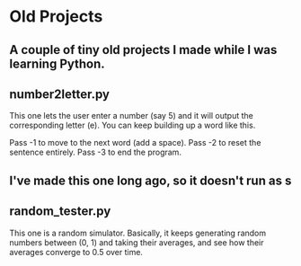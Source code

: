 # Old Projects

A couple of tiny old projects I made while I was learning Python.
-------------------------------------------------------------------------------
## number2letter.py

This one lets the user enter a number (say 5) and it will output the corresponding letter (e). You can keep building up a word like this. 

Pass -1 to move to the next word (add a space).
Pass -2 to reset the sentence entirely.
Pass -3 to end the program.

I've made this one long ago, so it doesn't run as s
-------------------------------------------------------------------------------
## random_tester.py
This one is a random simulator. Basically, it keeps generating random numbers between (0, 1) and taking their averages, and see how their averages converge to 0.5 over time.


